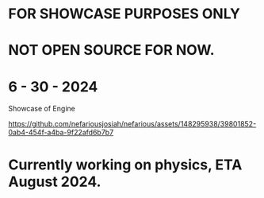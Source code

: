 # FOR SHOWCASE PURPOSES ONLY

# **NOT OPEN SOURCE FOR NOW.**


# 6 - 30 - 2024


Showcase of Engine


https://github.com/nefariousjosiah/nefarious/assets/148295938/39801852-0ab4-454f-a4ba-9f22afd6b7b7


# Currently working on physics, ETA August 2024.

